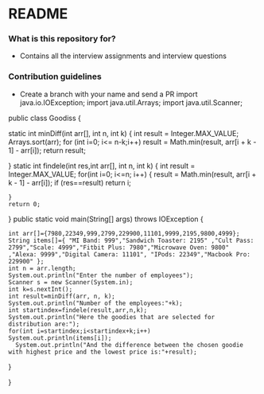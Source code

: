 # README #

### What is this repository for? ###

* Contains all the interview assignments and interview questions

### Contribution guidelines ###

* Create a branch with your name and send a PR
import java.io.IOException;
import java.util.Arrays;
import java.util.Scanner;

public class Goodiss {

static int minDiff(int arr[], int n, int k) {
	int result = Integer.MAX_VALUE;
	Arrays.sort(arr);
	for (int i=0; i<= n-k;i++)
		result = Math.min(result, arr[i + k - 1] - arr[i]);
	return result;
	
}
static int findele(int res,int arr[], int n, int k)
{
	int result = Integer.MAX_VALUE;
	for(int i=0; i<=n; i++)
	{
		result = Math.min(result, arr[i + k - 1] - arr[i]);
		if (res==result)
			return i;
				
	}
	return 0;
}
public static void main(String[] args) throws IOException  {
    
    int arr[]={7980,22349,999,2799,229900,11101,9999,2195,9800,4999};
    String items[]={ "MI Band: 999","Sandwich Toaster: 2195" ,"Cult Pass: 2799","Scale: 4999","Fitbit Plus: 7980","Microwave Oven: 9800"  ,"Alexa: 9999","Digital Camera: 11101", "IPods: 22349","Macbook Pro: 229900" };
    int n = arr.length;
    System.out.println("Enter the number of employees");
    Scanner s = new Scanner(System.in);
    int k=s.nextInt();
    int result=minDiff(arr, n, k);  
    System.out.println("Number of the employees:"+k); 
    int startindex=findele(result,arr,n,k);
    System.out.println("Here the goodies that are selected for distribution are:");
    for(int i=startindex;i<startindex+k;i++)
    System.out.println(items[i]);
      System.out.println("And the difference between the chosen goodie with highest price and the lowest price is:"+result);
} 

	
}
